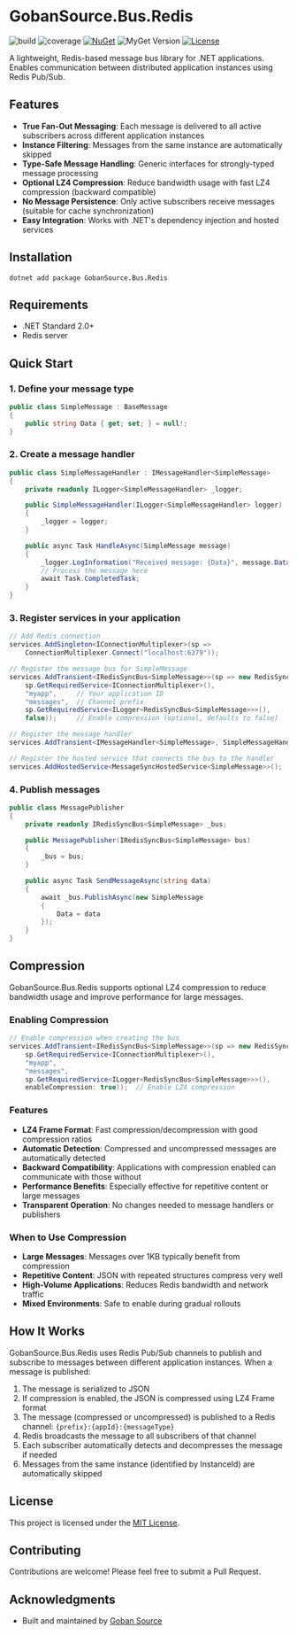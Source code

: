 # GobanSource.Bus.Redis

![build](https://github.com/gobansource/redis-bus/workflows/build/badge.svg)
![coverage](https://img.shields.io/endpoint?url=https%3A%2F%2Fgobansource.github.io%2Fcode-coverage%2Fgobansource%2Fredis-bus%2Fbadge.txt)
[![NuGet](https://img.shields.io/nuget/v/GobanSource.Bus.Redis.svg)](https://www.nuget.org/packages/GobanSource.Bus.Redis/)
![MyGet Version](https://img.shields.io/myget/gobansource/v/GobanSource.Bus.Redis)
[![License](https://img.shields.io/github/license/gobansource/redis-bus)](LICENSE)

A lightweight, Redis-based message bus library for .NET applications. Enables communication between distributed application instances using Redis Pub/Sub.

## Features

- **True Fan-Out Messaging**: Each message is delivered to all active subscribers across different application instances
- **Instance Filtering**: Messages from the same instance are automatically skipped
- **Type-Safe Message Handling**: Generic interfaces for strongly-typed message processing
- **Optional LZ4 Compression**: Reduce bandwidth usage with fast LZ4 compression (backward compatible)
- **No Message Persistence**: Only active subscribers receive messages (suitable for cache synchronization)
- **Easy Integration**: Works with .NET's dependency injection and hosted services

## Installation

```shell
dotnet add package GobanSource.Bus.Redis
```

## Requirements

- .NET Standard 2.0+
- Redis server

## Quick Start

### 1. Define your message type

```csharp
public class SimpleMessage : BaseMessage
{
    public string Data { get; set; } = null!;
}
```

### 2. Create a message handler

```csharp
public class SimpleMessageHandler : IMessageHandler<SimpleMessage>
{
    private readonly ILogger<SimpleMessageHandler> _logger;

    public SimpleMessageHandler(ILogger<SimpleMessageHandler> logger)
    {
        _logger = logger;
    }

    public async Task HandleAsync(SimpleMessage message)
    {
        _logger.LogInformation("Received message: {Data}", message.Data);
        // Process the message here
        await Task.CompletedTask;
    }
}
```

### 3. Register services in your application

```csharp
// Add Redis connection
services.AddSingleton<IConnectionMultiplexer>(sp =>
    ConnectionMultiplexer.Connect("localhost:6379"));

// Register the message bus for SimpleMessage
services.AddTransient<IRedisSyncBus<SimpleMessage>>(sp => new RedisSyncBus<SimpleMessage>(
    sp.GetRequiredService<IConnectionMultiplexer>(),
    "myapp",     // Your application ID
    "messages",  // Channel prefix
    sp.GetRequiredService<ILogger<RedisSyncBus<SimpleMessage>>>(),
    false));     // Enable compression (optional, defaults to false)

// Register the message handler
services.AddTransient<IMessageHandler<SimpleMessage>, SimpleMessageHandler>();

// Register the hosted service that connects the bus to the handler
services.AddHostedService<MessageSyncHostedService<SimpleMessage>>();
```

### 4. Publish messages

```csharp
public class MessagePublisher
{
    private readonly IRedisSyncBus<SimpleMessage> _bus;

    public MessagePublisher(IRedisSyncBus<SimpleMessage> bus)
    {
        _bus = bus;
    }

    public async Task SendMessageAsync(string data)
    {
        await _bus.PublishAsync(new SimpleMessage
        {
            Data = data
        });
    }
}
```

## Compression

GobanSource.Bus.Redis supports optional LZ4 compression to reduce bandwidth usage and improve performance for large messages.

### Enabling Compression

```csharp
// Enable compression when creating the bus
services.AddTransient<IRedisSyncBus<SimpleMessage>>(sp => new RedisSyncBus<SimpleMessage>(
    sp.GetRequiredService<IConnectionMultiplexer>(),
    "myapp",
    "messages",
    sp.GetRequiredService<ILogger<RedisSyncBus<SimpleMessage>>>(),
    enableCompression: true));  // Enable LZ4 compression
```

### Features

- **LZ4 Frame Format**: Fast compression/decompression with good compression ratios
- **Automatic Detection**: Compressed and uncompressed messages are automatically detected
- **Backward Compatibility**: Applications with compression enabled can communicate with those without
- **Performance Benefits**: Especially effective for repetitive content or large messages
- **Transparent Operation**: No changes needed to message handlers or publishers

### When to Use Compression

- **Large Messages**: Messages over 1KB typically benefit from compression
- **Repetitive Content**: JSON with repeated structures compress very well
- **High-Volume Applications**: Reduces Redis bandwidth and network traffic
- **Mixed Environments**: Safe to enable during gradual rollouts

## How It Works

GobanSource.Bus.Redis uses Redis Pub/Sub channels to publish and subscribe to messages between different application instances. When a message is published:

1. The message is serialized to JSON
2. If compression is enabled, the JSON is compressed using LZ4 Frame format
3. The message (compressed or uncompressed) is published to a Redis channel: `{prefix}:{appId}:{messageType}`
4. Redis broadcasts the message to all subscribers of that channel
5. Each subscriber automatically detects and decompresses the message if needed
6. Messages from the same instance (identified by InstanceId) are automatically skipped

## License

This project is licensed under the [MIT License](LICENSE).

## Contributing

Contributions are welcome! Please feel free to submit a Pull Request.

## Acknowledgments

- Built and maintained by [Goban Source](https://gobansource.com)
